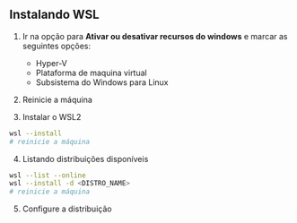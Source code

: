 ## Instalando WSL

1. Ir na opção para **Ativar ou desativar recursos do windows** e marcar as seguintes opções:
	- Hyper-V
	- Plataforma de maquina virtual
	- Subsistema do Windows para Linux	

2. Reinicie a máquina

3. Instalar o WSL2
```bash 
wsl --install
# reinicie a máquina
```

4. Listando distribuições disponíveis
```bash
wsl --list --online
wsl --install -d <DISTRO_NAME>
# reinicie a máquina
```

5. Configure a distribuição
